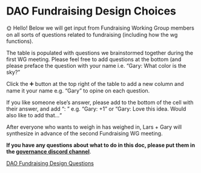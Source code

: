 # DAO Fundraising Design Choices

<aside>
🌞 Hello! Below we will get input from Fundraising Working Group members on all sorts of questions related to fundraising (including how the wg functions).

The table is populated with questions we brainstormed together during the first WG meeting. Please feel free to add questions at the bottom (and please preface the question with your name i.e. “Gary: What color is the sky?”

Click the ➕ button at the top right of the table to add a new column and name it your name e.g. “Gary” to opine on each question.

If you like someone else’s answer, please add to the bottom of the cell with their answer, and add “<Your Name>: <your comment>” e.g. “Gary: +1” or “Gary: Love this idea. Would also like to add that...“ 

After everyone who wants to weigh in has weighed in, Lars + Gary will synthesize in advance of the second Fundraising WG meeting.

**If you have any questions about what to do in this doc, please put them in the [governance discord channel](https://discord.com/channels/896096170621947974/932070642260512818)**.

</aside>

[DAO Fundraising Design Questions](DAO%20Fundraising%20Design%20Choices%20e0fa024ea79c42978d79a6f624e67dea/DAO%20Fundraising%20Design%20Questions%2070c8fee5450c454f8f7437fb6a8cf9f0.csv)